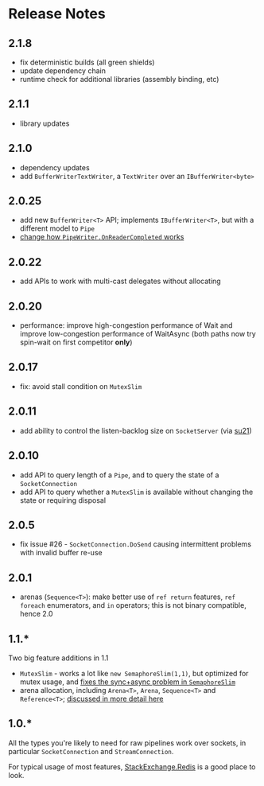 # Release Notes

## 2.1.8

- fix deterministic builds (all green shields)
- update dependency chain
- runtime check for additional libraries (assembly binding, etc) 

## 2.1.1

- library updates

## 2.1.0

- dependency updates
- add `BufferWriterTextWriter`, a `TextWriter` over an `IBufferWriter<byte>`

## 2.0.25

- add new `BufferWriter<T>` API; implements `IBufferWriter<T>`, but with a different model to `Pipe`
- [change how `PipeWriter.OnReaderCompleted` works](https://github.com/dotnet/corefx/issues/38362)

## 2.0.22

- add APIs to work with multi-cast delegates without allocating

## 2.0.20

- performance: improve high-congestion performance of Wait and improve low-congestion performance of WaitAsync (both paths now try spin-wait on first competitor **only**)

## 2.0.17

- fix: avoid stall condition on `MutexSlim`

## 2.0.11

- add ability to control the listen-backlog size on `SocketServer` (via [su21](https://github.com/sillyousu))

## 2.0.10

- add API to query length of a `Pipe`, and to query the state of a `SocketConnection`
- add API to query whether a `MutexSlim` is available without changing the state or requiring disposal

## 2.0.5

- fix issue #26 - `SocketConnection.DoSend` causing intermittent problems with invalid buffer re-use

## 2.0.1

- arenas (`Sequence<T>`): make better use of `ref return` features, `ref foreach` enumerators, and `in` operators; this is not binary compatible, hence 2.0

## 1.1.*

Two big feature additions in 1.1

- `MutexSlim` - works a lot like `new SemaphoreSlim(1,1)`, but optimized for mutex usage, and [fixes the sync+async problem in `SemaphoreSlim`](https://blog.marcgravell.com/2019/02/fun-with-spiral-of-death.html)
- arena allocation, including `Arena<T>`, `Arena`, `Sequence<T>` and `Reference<T>`; [discussed in more detail here](https://mgravell.github.io/Pipelines.Sockets.Unofficial/docs/arenas)


## 1.0.*

All the types you're likely to need for raw pipelines work over sockets, in particular `SocketConnection` and `StreamConnection`.

For typical usage of most features, [StackExchange.Redis](https://github.com/StackExchange/StackExchange.Redis) is a good place to look.